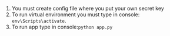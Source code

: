 1. You must create config file where you put your own secret key
2. To run virtual environment you must type in console: `env\Scripts\activate`.
3. To run app type in console:`python app.py`
